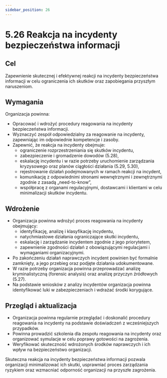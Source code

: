 ```yaml
---
sidebar_position: 26
---
```


# 5.26 Reakcja na incydenty bezpieczeństwa informacji

## Cel

Zapewnienie skutecznej i efektywnej reakcji na incydenty bezpieczeństwa informacji w celu ograniczenia ich skutków oraz zapobiegania przyszłym naruszeniom.

## Wymagania

Organizacja powinna:

- Opracować i wdrożyć procedury reagowania na incydenty bezpieczeństwa informacji.
- Wyznaczyć zespół odpowiedzialny za reagowanie na incydenty, zapewniając im odpowiednie kompetencje i zasoby.
- Zapewnić, że reakcja na incydenty obejmuje:
  - ograniczenie rozprzestrzeniania się skutków incydentu,
  - zabezpieczenie i gromadzenie dowodów (5.28),
  - eskalację incydentu i w razie potrzeby uruchomienie zarządzania kryzysowego oraz planów ciągłości działania (5.29, 5.30),
  - rejestrowanie działań podejmowanych w ramach reakcji na incydent,
  - komunikację z odpowiednimi stronami wewnętrznymi i zewnętrznymi zgodnie z zasadą „need-to-know”,
  - współpracę z organami regulacyjnymi, dostawcami i klientami w celu minimalizacji skutków incydentu.

## Wdrożenie

- Organizacja powinna wdrożyć proces reagowania na incydenty obejmujący:
  - identyfikację, analizę i klasyfikację incydentu,
  - natychmiastowe działania ograniczające skutki incydentu,
  - eskalację i zarządzanie incydentem zgodnie z jego priorytetem,
  - zapewnienie zgodności działań z obowiązującymi regulacjami i wymaganiami organizacyjnymi.
- Po zakończeniu działań naprawczych incydent powinien być formalnie zamknięty, a jego przebieg oraz podjęte działania udokumentowane.
- W razie potrzeby organizacja powinna przeprowadzać analizę kryminalistyczną (forensic analysis) oraz analizę przyczyn źródłowych (5.27).
- Na podstawie wniosków z analizy incydentów organizacja powinna identyfikować luki w zabezpieczeniach i wdrażać środki korygujące.

## Przegląd i aktualizacja

- Organizacja powinna regularnie przeglądać i doskonalić procedury reagowania na incydenty na podstawie doświadczeń z wcześniejszych przypadków.
- Powinna prowadzić szkolenia dla zespołu reagowania na incydenty oraz organizować symulacje w celu poprawy gotowości na zagrożenia.
- Weryfikować skuteczność wdrożonych środków naprawczych i ich wpływ na bezpieczeństwo organizacji.

Skuteczna reakcja na incydenty bezpieczeństwa informacji pozwala organizacji minimalizować ich skutki, usprawniać proces zarządzania ryzykiem oraz wzmacniać odporność organizacji na przyszłe zagrożenia.
